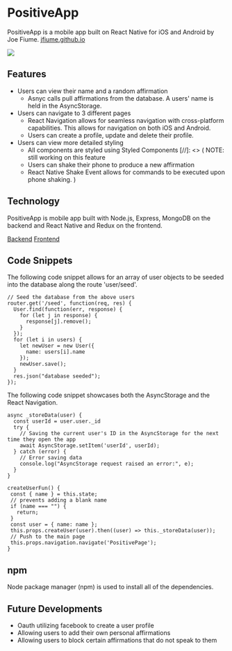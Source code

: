# PositiveApp

PositiveApp is a mobile app built on React Native for iOS and Android by Joe Fiume.
[jfiume.github.io](http://https://github.com/jfiume)

<img src="https://res.cloudinary.com/pancake/image/upload/c_scale,h_600/v1531610435/PositiveApp_MainPage.png" >

## Features

- Users can view their name and a random affirmation
  - Asnyc calls pull affirmations from the database. A users' name is held in the AsyncStorage.
- Users can navigate to 3 different pages
  - React Navigation allows for seamless navigation with cross-platform capabilities. This allows for navigation on both iOS and Android.
  - Users can create a profile, update and delete their profile.
- Users can view more detailed styling
  - All components are styled using Styled Components
[//]: <> (
  NOTE: still working on this feature
  - Users can shake their phone to produce a new affirmation
  - React Native Shake Event allows for commands to be executed upon phone shaking.
  )

## Technology

PositiveApp is mobile app built with Node.js, Express, MongoDB on the backend and React Native and Redux on the frontend.

[Backend](https://github.com/jfiume/PositiveApp/blob/master/docs/backend.md)
[Frontend](https://github.com/jfiume/PositiveApp/blob/master/docs/frontend.md)

## Code Snippets
The following code snippet allows for an array of user objects to be seeded into the database along the route 'user/seed'.
```javascipt
// Seed the database from the above users
router.get('/seed', function(req, res) {
  User.find(function(err, response) {
    for (let j in response) {
      response[j].remove();
    }
  });
  for (let i in users) {
    let newUser = new User({
      name: users[i].name
    });
    newUser.save();
  }
  res.json("database seeded");
});
```
The following code snippet showcases both the AsyncStorage and the React Navigation.
``` javascipt
async _storeData(user) {
  const userId = user.user._id
  try {
    // Saving the current user's ID in the AsyncStorage for the next time they open the app
    await AsyncStorage.setItem('userId', userId);
  } catch (error) {
    // Error saving data
    console.log("AsyncStorage request raised an error:", e);
  }
}

createUserFun() {
 const { name } = this.state;
 // prevents adding a blank name
 if (name === "") {
   return;
 }
 const user = { name: name };
 this.props.createUser(user).then((user) => this._storeData(user));
 // Push to the main page
 this.props.navigation.navigate('PositivePage');
}
```

## npm

Node package manager (npm) is used to install all of the dependencies.

## Future Developments

- Oauth utilizing facebook to create a user profile
- Allowing users to add their own personal affirmations
- Allowing users to block certain affirmations that do not speak to them
